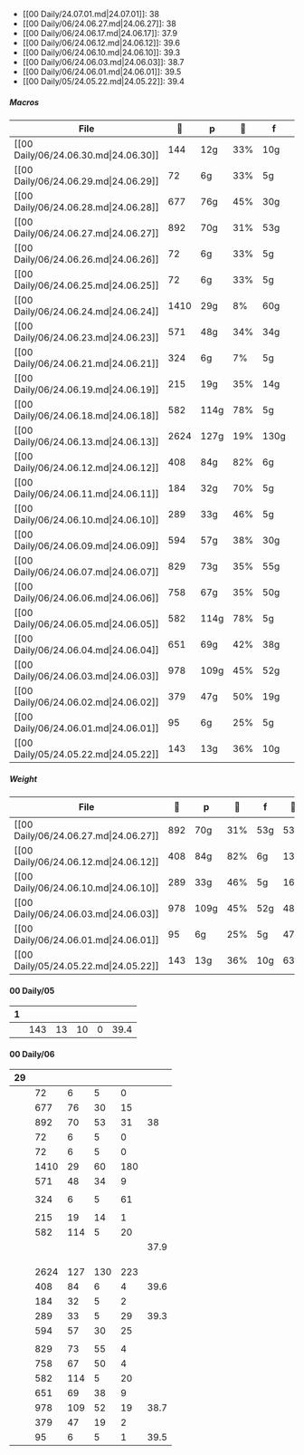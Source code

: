 - [[00 Daily/24.07.01.md|24.07.01]]: 38
- [[00 Daily/06/24.06.27.md|24.06.27]]: 38
- [[00 Daily/06/24.06.17.md|24.06.17]]: 37.9
- [[00 Daily/06/24.06.12.md|24.06.12]]: 39.6
- [[00 Daily/06/24.06.10.md|24.06.10]]: 39.3
- [[00 Daily/06/24.06.03.md|24.06.03]]: 38.7
- [[00 Daily/06/24.06.01.md|24.06.01]]: 39.5
- [[00 Daily/05/24.05.22.md|24.05.22]]: 39.4

##### Macros
| File                                  | 🥗   | p    | 🥩  | f    | 🧀  | c    | 🧁  | 🧠   |
| ------------------------------------- | ---- | ---- | --- | ---- | --- | ---- | --- | ---- |
| [[00 Daily/06/24.06.30.md\|24.06.30]] | 144  | 12g  | 33% | 10g  | 63% | 0g   | 0%  | \-   |
| [[00 Daily/06/24.06.29.md\|24.06.29]] | 72   | 6g   | 33% | 5g   | 63% | 0g   | 0%  | \-   |
| [[00 Daily/06/24.06.28.md\|24.06.28]] | 677  | 76g  | 45% | 30g  | 40% | 15g  | 9%  | \-   |
| [[00 Daily/06/24.06.27.md\|24.06.27]] | 892  | 70g  | 31% | 53g  | 53% | 31g  | 14% | 38   |
| [[00 Daily/06/24.06.26.md\|24.06.26]] | 72   | 6g   | 33% | 5g   | 63% | 0g   | 0%  | \-   |
| [[00 Daily/06/24.06.25.md\|24.06.25]] | 72   | 6g   | 33% | 5g   | 63% | 0g   | 0%  | \-   |
| [[00 Daily/06/24.06.24.md\|24.06.24]] | 1410 | 29g  | 8%  | 60g  | 38% | 180g | 51% | \-   |
| [[00 Daily/06/24.06.23.md\|24.06.23]] | 571  | 48g  | 34% | 34g  | 54% | 9g   | 6%  | \-   |
| [[00 Daily/06/24.06.21.md\|24.06.21]] | 324  | 6g   | 7%  | 5g   | 14% | 61g  | 75% | \-   |
| [[00 Daily/06/24.06.19.md\|24.06.19]] | 215  | 19g  | 35% | 14g  | 59% | 1g   | 2%  | \-   |
| [[00 Daily/06/24.06.18.md\|24.06.18]] | 582  | 114g | 78% | 5g   | 8%  | 20g  | 14% | \-   |
| [[00 Daily/06/24.06.13.md\|24.06.13]] | 2624 | 127g | 19% | 130g | 45% | 223g | 34% | \-   |
| [[00 Daily/06/24.06.12.md\|24.06.12]] | 408  | 84g  | 82% | 6g   | 13% | 4g   | 4%  | 39.6 |
| [[00 Daily/06/24.06.11.md\|24.06.11]] | 184  | 32g  | 70% | 5g   | 24% | 2g   | 4%  | \-   |
| [[00 Daily/06/24.06.10.md\|24.06.10]] | 289  | 33g  | 46% | 5g   | 16% | 29g  | 40% | 39.3 |
| [[00 Daily/06/24.06.09.md\|24.06.09]] | 594  | 57g  | 38% | 30g  | 45% | 25g  | 17% | \-   |
| [[00 Daily/06/24.06.07.md\|24.06.07]] | 829  | 73g  | 35% | 55g  | 60% | 4g   | 2%  | \-   |
| [[00 Daily/06/24.06.06.md\|24.06.06]] | 758  | 67g  | 35% | 50g  | 59% | 4g   | 2%  | \-   |
| [[00 Daily/06/24.06.05.md\|24.06.05]] | 582  | 114g | 78% | 5g   | 8%  | 20g  | 14% | \-   |
| [[00 Daily/06/24.06.04.md\|24.06.04]] | 651  | 69g  | 42% | 38g  | 53% | 9g   | 6%  | \-   |
| [[00 Daily/06/24.06.03.md\|24.06.03]] | 978  | 109g | 45% | 52g  | 48% | 19g  | 8%  | 38.7 |
| [[00 Daily/06/24.06.02.md\|24.06.02]] | 379  | 47g  | 50% | 19g  | 45% | 2g   | 2%  | \-   |
| [[00 Daily/06/24.06.01.md\|24.06.01]] | 95   | 6g   | 25% | 5g   | 47% | 1g   | 4%  | 39.5 |
| [[00 Daily/05/24.05.22.md\|24.05.22]] | 143  | 13g  | 36% | 10g  | 63% | 0g   | 0%  | 39.4 |

##### Weight
| File                                  | 🥗  | p    | 🥩  | f   | 🧀  | c   | 🧁  | 🧠   | 🫀    |
| ------------------------------------- | --- | ---- | --- | --- | --- | --- | --- | ---- | ----- |
| [[00 Daily/06/24.06.27.md\|24.06.27]] | 892 | 70g  | 31% | 53g | 53% | 31g | 14% | 38   | 14.48 |
| [[00 Daily/06/24.06.12.md\|24.06.12]] | 408 | 84g  | 82% | 6g  | 13% | 4g  | 4%  | 39.6 | 15.09 |
| [[00 Daily/06/24.06.10.md\|24.06.10]] | 289 | 33g  | 46% | 5g  | 16% | 29g | 40% | 39.3 | 14.97 |
| [[00 Daily/06/24.06.03.md\|24.06.03]] | 978 | 109g | 45% | 52g | 48% | 19g | 8%  | 38.7 | 14.75 |
| [[00 Daily/06/24.06.01.md\|24.06.01]] | 95  | 6g   | 25% | 5g  | 47% | 1g  | 4%  | 39.5 | 15.05 |
| [[00 Daily/05/24.05.22.md\|24.05.22]] | 143 | 13g  | 36% | 10g | 63% | 0g  | 0%  | 39.4 | 15.01 |


<h4><span><p>00 Daily/05</p></span></h4><div><table class="dataview table-view-table"><thead class="table-view-thead"><tr class="table-view-tr-header"><th class="table-view-th"><span></span><span class="dataview small-text">1</span></th><th class="table-view-th"><span></span></th><th class="table-view-th"><span></span></th><th class="table-view-th"><span></span></th><th class="table-view-th"><span></span></th><th class="table-view-th"><span></span></th></tr></thead><tbody class="table-view-tbody"><tr><td><span></span></td><td>143</td><td>13</td><td>10</td><td>0</td><td>39.4</td></tr></tbody></table></div><h4><span><p>00 Daily/06</p></span></h4><div><table class="dataview table-view-table"><thead class="table-view-thead"><tr class="table-view-tr-header"><th class="table-view-th"><span></span><span class="dataview small-text">29</span></th><th class="table-view-th"><span></span></th><th class="table-view-th"><span></span></th><th class="table-view-th"><span></span></th><th class="table-view-th"><span></span></th><th class="table-view-th"><span></span></th></tr></thead><tbody class="table-view-tbody"><tr><td><span></span></td><td>72</td><td>6</td><td>5</td><td>0</td><td><span></span></td></tr><tr><td><span></span></td><td>677</td><td>76</td><td>30</td><td>15</td><td><span></span></td></tr><tr><td><span></span></td><td>892</td><td>70</td><td>53</td><td>31</td><td>38</td></tr><tr><td><span></span></td><td>72</td><td>6</td><td>5</td><td>0</td><td><span></span></td></tr><tr><td><span></span></td><td>72</td><td>6</td><td>5</td><td>0</td><td><span></span></td></tr><tr><td><span></span></td><td>1410</td><td>29</td><td>60</td><td>180</td><td><span></span></td></tr><tr><td><span></span></td><td>571</td><td>48</td><td>34</td><td>9</td><td><span></span></td></tr><tr><td><span></span></td><td><span></span></td><td><span></span></td><td><span></span></td><td><span></span></td><td><span></span></td></tr><tr><td><span></span></td><td>324</td><td>6</td><td>5</td><td>61</td><td><span></span></td></tr><tr><td><span></span></td><td><span></span></td><td><span></span></td><td><span></span></td><td><span></span></td><td><span></span></td></tr><tr><td><span></span></td><td>215</td><td>19</td><td>14</td><td>1</td><td><span></span></td></tr><tr><td><span></span></td><td>582</td><td>114</td><td>5</td><td>20</td><td><span></span></td></tr><tr><td><span></span></td><td><span></span></td><td><span></span></td><td><span></span></td><td><span></span></td><td>37.9</td></tr><tr><td><span></span></td><td><span></span></td><td><span></span></td><td><span></span></td><td><span></span></td><td><span></span></td></tr><tr><td><span></span></td><td><span></span></td><td><span></span></td><td><span></span></td><td><span></span></td><td><span></span></td></tr><tr><td><span></span></td><td><span></span></td><td><span></span></td><td><span></span></td><td><span></span></td><td><span></span></td></tr><tr><td><span></span></td><td>2624</td><td>127</td><td>130</td><td>223</td><td><span></span></td></tr><tr><td><span></span></td><td>408</td><td>84</td><td>6</td><td>4</td><td>39.6</td></tr><tr><td><span></span></td><td>184</td><td>32</td><td>5</td><td>2</td><td><span></span></td></tr><tr><td><span></span></td><td>289</td><td>33</td><td>5</td><td>29</td><td>39.3</td></tr><tr><td><span></span></td><td>594</td><td>57</td><td>30</td><td>25</td><td><span></span></td></tr><tr><td><span></span></td><td><span></span></td><td><span></span></td><td><span></span></td><td><span></span></td><td><span></span></td></tr><tr><td><span></span></td><td>829</td><td>73</td><td>55</td><td>4</td><td><span></span></td></tr><tr><td><span></span></td><td>758</td><td>67</td><td>50</td><td>4</td><td><span></span></td></tr><tr><td><span></span></td><td>582</td><td>114</td><td>5</td><td>20</td><td><span></span></td></tr><tr><td><span></span></td><td>651</td><td>69</td><td>38</td><td>9</td><td><span></span></td></tr><tr><td><span></span></td><td>978</td><td>109</td><td>52</td><td>19</td><td>38.7</td></tr><tr><td><span></span></td><td>379</td><td>47</td><td>19</td><td>2</td><td><span></span></td></tr><tr><td><span></span></td><td>95</td><td>6</td><td>5</td><td>1</td><td>39.5</td></tr></tbody></table></div>